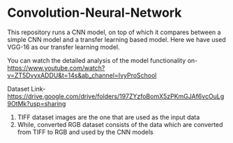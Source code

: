 # Convolution-Neural-Network
This repository runs a CNN model, on top of which it compares between a simple CNN model and a transfer learning based model. Here we have used VGG-16 as our transfer learning model.

You can watch the detailed analysis of the model functionality on- https://www.youtube.com/watch?v=ZT5DvyxADDU&t=14s&ab_channel=IvyProSchool

Dataset Link- https://drive.google.com/drive/folders/197ZYzfoBomX5zPKmGJAf6vcOuLg9OtMk?usp=sharing
1. TIFF dataset images are the one that are used as the input data
2. While, converted RGB dataset consists of the data which are converted from TIFF to RGB and used by the CNN models
